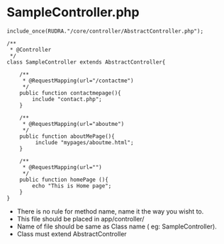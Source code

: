 # SampleController.php

```
include_once(RUDRA."/core/controller/AbstractController.php");

/**
 * @Controller
 */
class SampleController extends AbstractController{
	
	/**
	 * @RequestMapping(url="/contactme")
	 */
	public function contactmepage(){
		include "contact.php";
	}
	
	/**
	 * @RequestMapping(url="aboutme")
	 */
	public function aboutMePage(){
		 include "mypages/aboutme.html";
	}
	
	/**
	 * @RequestMapping(url="")
	 */
	public function homePage (){
		echo "This is Home page";
	}
}

```
* There is no rule for method name, name it the way you wisht to.
* This file should be placed in  app/controller/
* Name of file should be same as Class name ( eg: SampleController).
* Class must extend AbstractController


